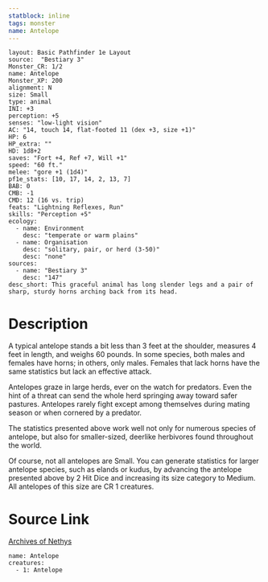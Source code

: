 ```yaml
---
statblock: inline
tags: monster
name: Antelope
---
```

```statblock
layout: Basic Pathfinder 1e Layout
source:  "Bestiary 3"
Monster_CR: 1/2
name: Antelope
Monster_XP: 200
alignment: N
size: Small
type: animal
INI: +3
perception: +5
senses: "low-light vision"
AC: "14, touch 14, flat-footed 11 (dex +3, size +1)"
HP: 6
HP_extra: ""
HD: 1d8+2
saves: "Fort +4, Ref +7, Will +1"
speed: "60 ft."
melee: "gore +1 (1d4)"
pf1e_stats: [10, 17, 14, 2, 13, 7]
BAB: 0
CMB: -1
CMD: 12 (16 vs. trip)
feats: "Lightning Reflexes, Run"
skills: "Perception +5"
ecology:
  - name: Environment
    desc: "temperate or warm plains"
  - name: Organisation
    desc: "solitary, pair, or herd (3-50)"
    desc: "none"
sources:
  - name: "Bestiary 3"
    desc: "147"
desc_short: This graceful animal has long slender legs and a pair of sharp, sturdy horns arching back from its head.
```
# Description
A typical antelope stands a bit less than 3 feet at the shoulder, measures 4 feet in length, and weighs 60 pounds. In some species, both males and females have horns; in others, only males. Females that lack horns have the same statistics but lack an effective attack.

Antelopes graze in large herds, ever on the watch for predators. Even the hint of a threat can send the whole herd springing away toward safer pastures. Antelopes rarely fight except among themselves during mating season or when cornered by a predator.

The statistics presented above work well not only for numerous species of antelope, but also for smaller-sized, deerlike herbivores found throughout the world.

Of course, not all antelopes are Small. You can generate statistics for larger antelope species, such as elands or kudus, by advancing the antelope presented above by 2 Hit Dice and increasing its size category to Medium. All antelopes of this size are CR 1 creatures.
# Source Link
[Archives of Nethys](https://aonprd.com/MonsterDisplay.aspx?ItemName=Antelope)
```encounter-table
name: Antelope
creatures:
  - 1: Antelope
```
